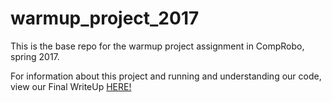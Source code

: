 # warmup_project_2017
This is the base repo for the warmup project assignment in CompRobo, spring 2017.

For information about this project and running and understanding our code, view our Final WriteUp [HERE!](https://github.com/laurengulland/warmup_project_2017/blob/master/WriteUp.md)
